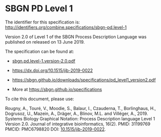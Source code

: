 # SBGN PD Level 1
The identifier for this specification is: http://identifiers.org/combine.specifications/sbgn-pd.level-1

Version 2.0 of Level 1 of the SBGN Process Description Language was published on released on 13 June 2019.

The specification can be found at:

* [sbgn.pd.level-1.version-2.0.pdf](./files/sbgn.pd.level-1.version-2.0.pdf)
* https://dx.doi.org/10.1515/jib-2019-0022
* https://sbgn.github.io/downloads/specifications/pd_level1_version2.pdf

* More at https://sbgn.github.io/specifications

To cite this document, please use:

Rougny, A., Touré, V., Moodie, S., Balaur, I., Czauderna, T., Borlinghaus, H., Dogrusoz, U., Mazein, A., Dräger, A., Blinov, M.L. and Villéger, A., 2019. Systems Biology Graphical Notation: Process Description language Level 1 Version 2.0. Journal of integrative bioinformatics, 16(2). PMID: 31199769 PMCID: PMC6798820 DOI: [10.1515/jib-2019-0022](https://doi.org/10.1515/jib-2019-0022).